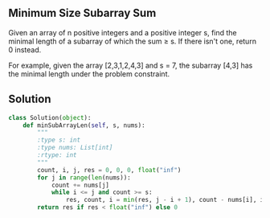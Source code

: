 ## Minimum Size Subarray Sum

Given an array of n positive integers and a positive integer s, find the minimal length of a subarray of which the sum ≥ s. If there isn't one, return 0 instead.

For example, given the array [2,3,1,2,4,3] and s = 7,
the subarray [4,3] has the minimal length under the problem constraint.

## Solution

```python
class Solution(object):
    def minSubArrayLen(self, s, nums):
        """
        :type s: int
        :type nums: List[int]
        :rtype: int
        """
        count, i, j, res = 0, 0, 0, float("inf")
        for j in range(len(nums)):
            count += nums[j]
            while i <= j and count >= s:
                res, count, i = min(res, j - i + 1), count - nums[i], i + 1
        return res if res < float("inf") else 0
```
